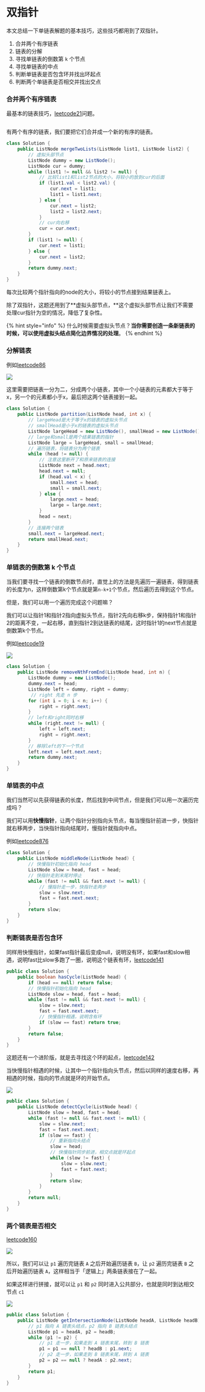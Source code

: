 # 双指针

本文总结一下单链表解题的基本技巧，这些技巧都用到了双指针。

1. 合并两个有序链表
2. 链表的分解
3. 寻找单链表的倒数第 `k` 个节点
4. 寻找单链表的中点
5. 判断单链表是否包含环并找出环起点
6. 判断两个单链表是否相交并找出交点

### 合并两个有序链表 <a href="#he-bing-liang-ge-you-xu-lian-biao" id="he-bing-liang-ge-you-xu-lian-biao"></a>

最基本的链表技巧，[leetcode21](https://leetcode.com/problems/merge-two-sorted-lists/)问题。

<figure><img src="../../.gitbook/assets/image (1) (1) (1) (1).png" alt=""><figcaption></figcaption></figure>

有两个有序的链表，我们要把它们合并成一个新的有序的链表。

```java
class Solution {
    public ListNode mergeTwoLists(ListNode list1, ListNode list2) {
        // 虚拟头部节点
        ListNode dummy = new ListNode();
        ListNode cur = dummy;
        while (list1 != null && list2 != null) {
            // 比较list1和list2节点的大小，将较小的放到cur的后面
            if (list1.val < list2.val) {
                cur.next = list1;
                list1 = list1.next;
            } else {
                cur.next = list2;
                list2 = list2.next;
            }
            // cur向右移
            cur = cur.next;
        }
        if (list1 != null) {
            cur.next = list1;
        } else {
            cur.next = list2;
        }
        return dummy.next;
    }
}
```

每次比较两个指针指向的node的大小，将较小的节点接到结果链表上。

除了双指针，这题还用到了**虚拟头部节点，**这个虚拟头部节点让我们不需要处理cur指针为空的情况，降低了复杂性。

{% hint style="info" %}
什么时候需要虚拟头节点？**当你需要创造一条新链表的时候，可以使用虚拟头结点简化边界情况的处理**。
{% endhint %}

### 分解链表 <a href="#he-bing-liang-ge-you-xu-lian-biao" id="he-bing-liang-ge-you-xu-lian-biao"></a>

例如[leetcode86](https://leetcode.com/problems/partition-list/description/)

![](<../../.gitbook/assets/image (2).png>)

这里需要把链表一分为二，分成两个小链表，其中一个小链表的元素都大于等于x，另一个的元素都小于x，最后把这两个链表接到一起。

```java
class Solution {
    public ListNode partition(ListNode head, int x) {
        // largeHead是大于等于x的链表的虚拟头节点
        // smallHead是小于x的链表的虚拟头节点
        ListNode largeHead = new ListNode(), smallHead = new ListNode();
        // large和small是两个结果链表的指针
        ListNode large = largeHead, small = smallHead;
        // 遍历链表，将链表分为两个链表
        while (head != null) {
            // 注意这里断开了和原来链表的连接
            ListNode next = head.next;
            head.next = null;
            if (head.val < x) {
                small.next = head;
                small = small.next;
            } else {
                large.next = head;
                large = large.next;
            }
            head = next;
        }
        // 连接两个链表
        small.next = largeHead.next;
        return smallHead.next;
    }
}
```

### 单链表的倒数第 k 个节点 <a href="#dan-lian-biao-de-dao-shu-dikge-jie-dian" id="dan-lian-biao-de-dao-shu-dikge-jie-dian"></a>

当我们要寻找一个链表的倒数节点时，直觉上的方法是先遍历一遍链表，得到链表的长度为n，这样倒数第k个节点就是第`n-k+1`个节点，然后遍历去得到这个节点。

但是，我们可以用一个遍历完成这个问题嘛？

我们可以让指针1和指针2指向虚拟头节点，指针2先向右移k步，保持指针1和指针2的距离不变，一起右移，直到指针2到达链表的结尾，这时指针1的next节点就是倒数第k个节点。

例如[leetcode19](https://leetcode.com/problems/remove-nth-node-from-end-of-list/description/)

![](<../../.gitbook/assets/image (5).png>)

```java
class Solution {
    public ListNode removeNthFromEnd(ListNode head, int n) {
        ListNode dummy = new ListNode();
        dummy.next = head;
        ListNode left = dummy, right = dummy;
         // right 先走 n 步
        for (int i = 0; i < n; i++) {
            right = right.next;
        }
        // left和right同时右移
        while (right.next != null) {
            left = left.next;
            right = right.next;
        }
        // 移除left的下一个节点
        left.next = left.next.next;
        return dummy.next;
    }
}
```

### 单链表的中点

我们当然可以先获得链表的长度，然后找到中间节点，但是我们可以用一次遍历完成吗？

我们可以用**快慢指针**，让两个指针分别指向头节点，每当慢指针前进一步，快指针就右移两步，当快指针指向结尾时，慢指针就指向中点。

例如[leetcode876](https://leetcode.com/problems/middle-of-the-linked-list/description/)

```java
class Solution {
    public ListNode middleNode(ListNode head) {
        // 快慢指针初始化指向 head
        ListNode slow = head, fast = head;
        // 快指针走到末尾时停止
        while (fast != null && fast.next != null) {
            // 慢指针走一步，快指针走两步
            slow = slow.next;
            fast = fast.next.next;
        }
        return slow;
    }
}
```

### 判断链表是否包含环 <a href="#pan-duan-lian-biao-shi-fou-bao-han-huan" id="pan-duan-lian-biao-shi-fou-bao-han-huan"></a>

同样用快慢指针，如果fast指针最后变成null，说明没有环，如果fast和slow相遇，说明fast比slow多跑了一圈，说明这个链表有环，[leetcode141](https://leetcode.com/problems/linked-list-cycle/description/)

```java
public class Solution {
    public boolean hasCycle(ListNode head) {
        if (head == null) return false;
        // 快慢指针初始化指向 head
        ListNode slow = head, fast = head;
        while (fast != null && fast.next != null) {
            slow = slow.next;
            fast = fast.next.next;
            // 快慢指针相遇，说明含有环
            if (slow == fast) return true;
        }
        return false;
    }
}
```

这题还有一个进阶版，就是去寻找这个环的起点，[leetcode142](https://leetcode.com/problems/linked-list-cycle-ii/description/)

当快慢指针相遇的时候，让其中一个指针指向头节点，然后以同样的速度右移，再相遇的时候，指向的节点就是环的开始节点。

![](<../../.gitbook/assets/image (4).png>)

```java
public class Solution {
    public ListNode detectCycle(ListNode head) {
        ListNode slow = head, fast = head;
        while (fast != null && fast.next != null) {
            slow = slow.next;
            fast = fast.next.next;
            if (slow == fast) {
                // 重新指向头结点
                slow = head;
                // 快慢指针同步前进，相交点就是环起点
                while (slow != fast) {
                    slow = slow.next;
                    fast = fast.next;
                }
                return slow;
            }
        }
        return null;
    }
}
```

### 两个链表是否相交 <a href="#liang-ge-lian-biao-shi-fou-xiang-jiao" id="liang-ge-lian-biao-shi-fou-xiang-jiao"></a>

[leetcode160](https://leetcode.com/problems/intersection-of-two-linked-lists/description/)

![](<../../.gitbook/assets/image (1) (1) (1) (1) (1).png>)

所以，我们可以让 `p1` 遍历完链表 `A` 之后开始遍历链表 `B`，让 `p2` 遍历完链表 `B` 之后开始遍历链表 `A`，这样相当于「逻辑上」两条链表接在了一起。

如果这样进行拼接，就可以让 `p1` 和 `p2` 同时进入公共部分，也就是同时到达相交节点 `c1`

![](<../../.gitbook/assets/image (3).png>)

```java
public class Solution {
    public ListNode getIntersectionNode(ListNode headA, ListNode headB) {
        // p1 指向 A 链表头结点，p2 指向 B 链表头结点
        ListNode p1 = headA, p2 = headB;
        while (p1 != p2) {
            // p1 走一步，如果走到 A 链表末尾，转到 B 链表
            p1 = p1 == null ? headB : p1.next;
            // p2 走一步，如果走到 B 链表末尾，转到 A 链表
            p2 = p2 == null ? headA : p2.next;
        }
        return p1;
    }
}
```
